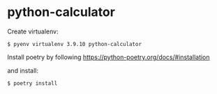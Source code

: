 # python-calculator

Create virtualenv:

```
$ pyenv virtualenv 3.9.10 python-calculator
```

Install poetry by following https://python-poetry.org/docs/#installation

and install:

```
$ poetry install
```
